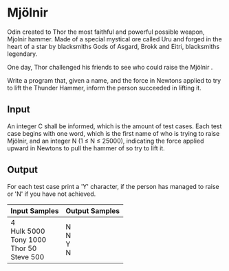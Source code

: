 # Mjölnir
Odin created to Thor the most faithful and powerful possible weapon, Mjolnir hammer. Made of a special mystical ore called Uru and forged in the heart of a star by blacksmiths Gods of Asgard, Brokk and Eitri, blacksmiths legendary.

One day, Thor challenged his friends to see who could raise the Mjölnir .

Write a program that, given a name, and the force in Newtons applied to try to lift the Thunder Hammer, inform the person succeeded in lifting it.

## Input
An integer C shall be informed, which is the amount of test cases. Each test case begins with one word, which is the first name of who is trying to raise Mjölnir, and an integer N (1 ≤ N ≤ 25000), indicating the force applied upward in Newtons to pull the hammer of so try to lift it.

## Output
For each test case print a 'Y' character, if the person has managed to raise or 'N' if you have not achieved.

|                      Input Samples                      |   Output Samples    |
|---------------------------------------------------------|---------------------|
| 4<br> Hulk 5000<br> Tony 1000<br> Thor 50<br> Steve 500 | N<br> N<br> Y<br> N |